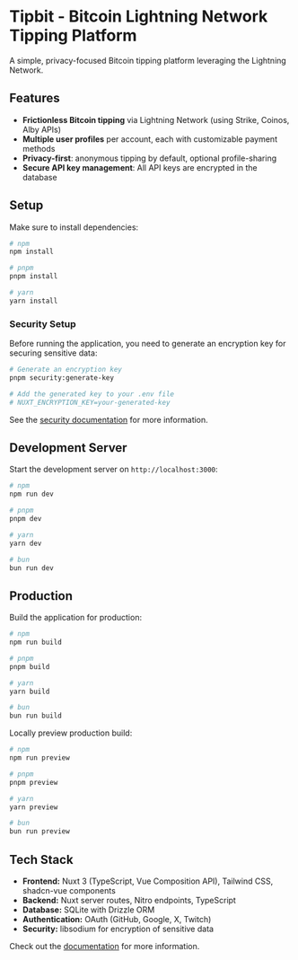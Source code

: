# Tipbit - Bitcoin Lightning Network Tipping Platform

A simple, privacy-focused Bitcoin tipping platform leveraging the Lightning Network.

## Features

- **Frictionless Bitcoin tipping** via Lightning Network (using Strike, Coinos, Alby APIs)
- **Multiple user profiles** per account, each with customizable payment methods
- **Privacy-first**: anonymous tipping by default, optional profile-sharing
- **Secure API key management**: All API keys are encrypted in the database

## Setup

Make sure to install dependencies:

```bash
# npm
npm install

# pnpm
pnpm install

# yarn
yarn install
```

### Security Setup

Before running the application, you need to generate an encryption key for securing sensitive data:

```bash
# Generate an encryption key
pnpm security:generate-key

# Add the generated key to your .env file
# NUXT_ENCRYPTION_KEY=your-generated-key
```

See the [security documentation](./docs/security.md) for more information.

## Development Server

Start the development server on `http://localhost:3000`:

```bash
# npm
npm run dev

# pnpm
pnpm dev

# yarn
yarn dev

# bun
bun run dev
```

## Production

Build the application for production:

```bash
# npm
npm run build

# pnpm
pnpm build

# yarn
yarn build

# bun
bun run build
```

Locally preview production build:

```bash
# npm
npm run preview

# pnpm
pnpm preview

# yarn
yarn preview

# bun
bun run preview
```

## Tech Stack

- **Frontend:** Nuxt 3 (TypeScript, Vue Composition API), Tailwind CSS, shadcn-vue components
- **Backend:** Nuxt server routes, Nitro endpoints, TypeScript
- **Database:** SQLite with Drizzle ORM
- **Authentication:** OAuth (GitHub, Google, X, Twitch)
- **Security:** libsodium for encryption of sensitive data

Check out the [documentation](./docs) for more information.
